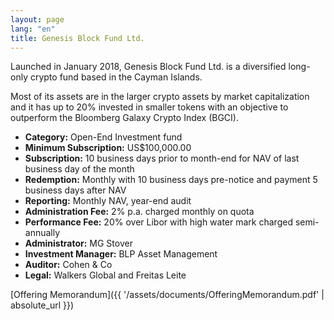 ```yaml
---
layout: page
lang: "en"
title: Genesis Block Fund Ltd.
---
```


Launched in January 2018, Genesis Block Fund Ltd. is a diversified long-only crypto fund based in the Cayman Islands.
 
Most of its assets are in the larger crypto assets by market capitalization and it has up to 20% invested in smaller tokens with an objective to outperform the Bloomberg Galaxy Crypto Index (BGCI).
 
- **Category:** Open-End Investment fund
- **Minimum Subscription:** US$100,000.00
- **Subscription:** 10 business days prior to month-end for NAV of last business day of the month
- **Redemption:** Monthly with 10 business days pre-notice and payment 5 business days after NAV
- **Reporting:** Monthly NAV, year-end audit
- **Administration Fee:** 2% p.a. charged monthly on quota
- **Performance Fee:** 20% over Libor with high water mark charged semi-annually
- **Administrator:**  MG Stover
- **Investment Manager:** BLP Asset Management
- **Auditor:** Cohen & Co
- **Legal:** Walkers Global and Freitas Leite


[Offering Memorandum]({{ '/assets/documents/OfferingMemorandum.pdf' | absolute_url }})
